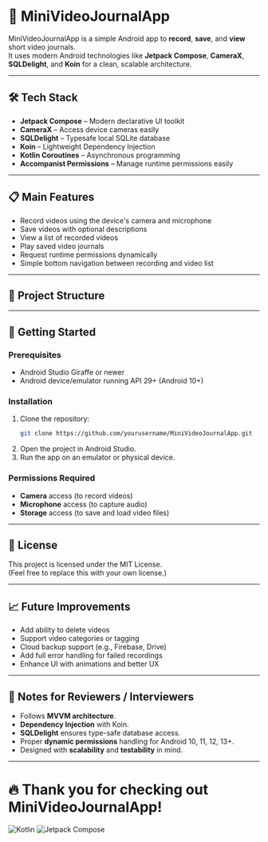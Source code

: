 # 📸 MiniVideoJournalApp

MiniVideoJournalApp is a simple Android app to **record**, **save**, and **view** short video journals.  
It uses modern Android technologies like **Jetpack Compose**, **CameraX**, **SQLDelight**, and **Koin** for a clean, scalable architecture.

---

## 🛠 Tech Stack

- **Jetpack Compose** – Modern declarative UI toolkit
- **CameraX** – Access device cameras easily
- **SQLDelight** – Typesafe local SQLite database
- **Koin** – Lightweight Dependency Injection
- **Kotlin Coroutines** – Asynchronous programming
- **Accompanist Permissions** – Manage runtime permissions easily

---

## 📋 Main Features

- Record videos using the device's camera and microphone
- Save videos with optional descriptions
- View a list of recorded videos
- Play saved video journals
- Request runtime permissions dynamically
- Simple bottom navigation between recording and video list

---

## 📂 Project Structure


---

## 🚀 Getting Started

### Prerequisites
- Android Studio Giraffe or newer
- Android device/emulator running API 29+ (Android 10+)

### Installation

1. Clone the repository:
    ```bash
    git clone https://github.com/yourusername/MiniVideoJournalApp.git
    ```
2. Open the project in Android Studio.
3. Run the app on an emulator or physical device.

### Permissions Required
- **Camera** access (to record videos)
- **Microphone** access (to capture audio)
- **Storage** access (to save and load video files)

---

## 📄 License

This project is licensed under the MIT License.  
(Feel free to replace this with your own license.)

---

## 📈 Future Improvements

- Add ability to delete videos
- Support video categories or tagging
- Cloud backup support (e.g., Firebase, Drive)
- Add full error handling for failed recordings
- Enhance UI with animations and better UX

---

## 📢 Notes for Reviewers / Interviewers

- Follows **MVVM architecture**.
- **Dependency Injection** with Koin.
- **SQLDelight** ensures type-safe database access.
- Proper **dynamic permissions** handling for Android 10, 11, 12, 13+.
- Designed with **scalability** and **testability** in mind.

---

# 🔥 Thank you for checking out MiniVideoJournalApp!
![Kotlin](https://img.shields.io/badge/Kotlin-7F52FF?style=flat&logo=kotlin&logoColor=white)
![Jetpack Compose](https://img.shields.io/badge/Jetpack%20Compose-4285F4?style=flat&logo=jetpackcompose&logoColor=white)
